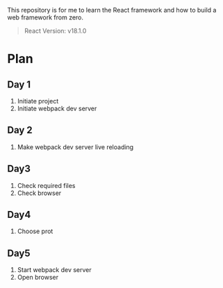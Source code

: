 This repository is for me to learn the React framework and how to build a web framework from zero.

> React Version: v18.1.0

# Plan

## Day 1

1. Initiate project
2. Initiate webpack dev server

## Day 2

1. Make webpack dev server live reloading

## Day3

1. Check required files
2. Check browser

## Day4

1. Choose prot

## Day5

1. Start webpack dev server
2. Open browser
